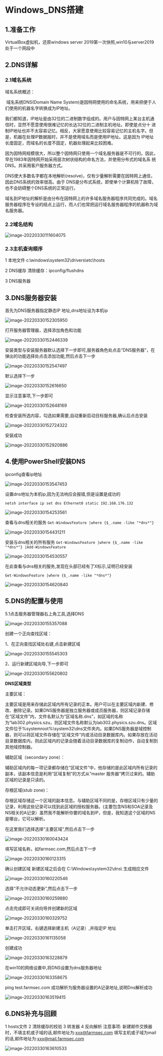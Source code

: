 # Windows_DNS搭建

## 1.准备工作	

VirtualBox虚拟机，还原windows server 2019第一次快照,win10与server2019处于一个网段中

## 2.DNS详解

### 2.1域名系统

域名系统概述：

​	域名系统DNS(Domain Name System)是因特网使用的命名系统，用来把便于人们使用的机器名字转换成为IP地址。

​	我们都知道，IP地址是由32位的二进制数字组成的。用户与因特网上某台主机通信时，显然不愿意使用很难记忆的长达32位的二进制主机地址。即使是点分十 进制IP地址也并不太容易记忆。相反，大家愿意使用比较容易记忆的主机名字。但是，机器在处理IP数据报时，并不是使用域名而是使用IP地址。这是因为 IP地址长度固定，而域名的长度不固定，机器处理起来比较困难。

​	因为因特网规模很大，所以整个因特网只使用一个域名服务器是不可行的。因此，早在1983年因特网开始采用层次树状结构的命名方法，并使用分布式的域名系 统DNS。并采用客户服务器方式。

​	DNS使大多数名字都在本地解析(resolve)，仅有少量解析需要在因特网上通信，因此DNS系统的效率很高。由于 DNS是分布式系统，即使单个计算机除了故障，也不会妨碍整个DNS系统的正常运行。

​	域名到IP地址的解析是由分布在因特网上的许多域名服务器程序共同完成的。域名服务器程序在专设的结点上运行，而人们也常把运行域名服务器程序的机器称为域名服务器。

### 2.2域名结构

![image-20220330111604075](../../images/image-20220330111604075.png)

### 2.3主机查询顺序

1 本地文件 
c:\windows\system32\drivers\etc\hosts

2 DNS缓存
清除缓存：ipconfig/flushdns

3 DNS服务器

## 3.DNS服务器安装

首先为DNS服务器指定静态IP 地址,dns地址设为本机ip

![image-20220330152305950](../../images/image-20220330152305950.png)

打开服务器管理器，选择添加角色和功能

![image-20220330152446339](../../images/image-20220330152446339.png)

安装类型与安装服务器默认选择下一步即可,服务器角色处点击“DNS服务器”，在弹出的功能选择处点击添加功能,然后点击下一步

![image-20220330152547497](../../images/image-20220330152547497.png)

默认选择下一步

![image-20220330152616650](../../images/image-20220330152616650.png)

显示注意事项,下一步即可

![image-20220330152648169](../../images/image-20220330152648169.png)

检查安装所选内容，勾选如果需要,自动重新启动目标服务器,确认后点击安装

![image-20220330152724322](../../images/image-20220330152724322.png)

安装成功

![image-20220330152920886](../../images/image-20220330152920886.png)

## 4.使用PowerShell安装DNS

ipconfig查看ip地址

![image-20220330153547453](../../images/image-20220330153547453.png)

设置dns地址为本机ip,因为无法响应会报错,但是设置是成功的

`netsh interface ip set dns Ethernet0 static 192.168.176.132`

![image-20220330154253561](../../images/image-20220330154253561.png)

查看与dns相关的服务
`Get-WindowsFeature |where {$_.name -like "*dns*"}`

![image-20220330154431211](../../images/image-20220330154431211.png)

安装与dns相关的所有服务
`Get-WindowsFeature |where {$_.name -like "*dns*"} |Add-WindowsFeature`

![image-20220330154530557](../../images/image-20220330154530557.png)

在此查看与dns相关的服务,发现在头部已经有了X标示,证明已经安装

`Get-WindowsFeature |where {$_.name -like "*dns*"}`

![image-20220330154620840](../../images/image-20220330154620840.png)

## 5.DNS的配置与使用

5.1点击服务器管理器右上角工具,选择DNS

![image-20220330155357088](../../images/image-20220330155357088.png)

创建一个正向查找区域：

1、在正向查找区域处右键,点击新建区域

![image-20220330155545303](../../images/image-20220330155545303.png)

2、运行新建区域向导,下一步即可

![image-20220330155620802](../../images/image-20220330155620802.png)

**DNS区域类型**

主要区域：

​	主要区域是用来存储此区域内所有记录的正本。用户可以在主要区域内新建、修改、删除记录。如果DNS服务器是独立服务器或成员服务器，则区域记录存储在“区域文件”内，文件名默认为“区域名称.dns”，如区域的名称为“lab302.physics.szu，则区域文件名称默认为lab302.physics.szu.dns。区域文件位于%systemroot%\system32\dns文件夹内。如果DNS服务器是域控制器，则可以将区域文件存储在“区域文件”内或活动目录数据库内。如果存放在活动目录数据库内，则此区域内的记录会随着活动目录数据库的复制动作，自动复制到其他域控制器。

辅助区域（secondary zone）：

​	辅助区域内的每一项记录都存储在“区域文件”中，他存储的是此区域内所有记录的副本，该副本信息是利用“区域复制”的方式从“master 服务器”拷贝过来的。辅助区域的记录是只读的。

存根区域(stub zone)：

​	存根区域存储这一个区域的副本信息。与辅助区域不同的是，存根区域只有少量的记录，利用这些记录可以找到此区域的授权服务器。(主要包含NS和SOA记录及NS相关的A记录）虽然我不能解析你要的域名到IP，但是，我知道这个区域的NS是哪台，它可以解析。



在这里我们选择选择“主要区域”,然后点击下一步

![image-20220330160043424](../../images/image-20220330160043424.png)

填写区域名称，如farmsec.com,然后点击下一步

![image-20220330160123315](../../images/image-20220330160123315.png)

确认创建区域
新建区域之后会在 C:\Windows\system32\dns\ 生成相应文件

![image-20220330160220546](../../images/image-20220330160220546.png)

选择“不允许动态更新”,然后点击下一步

![image-20220330160259880](../../images/image-20220330160259880.png)

点击完成即可关闭向导并创建新的区域

![image-20220330160329752](../../images/image-20220330160329752.png)

单击打开区域，右键选择新建主机（A记录）,并指定IP 地址

![image-20220330161135058](../../images/image-20220330161135058.png)

创建成功

![image-20220330163228879](../../images/image-20220330163228879.png)

在win10的网络设置中,将DNS设置为dns服务器地址

![image-20220330163358675](../../images/image-20220330163358675.png)

ping test.farmsec.com 成功解析为服务器设置的A记录地址,说明Dns解析成功

![image-20220330163519415](../../images/image-20220330163519415.png)

## 6.DNS补充与回顾

1 hosts文件
2 清除缓存的校验
3 转发器
4 反向解析
注意事项:
新建邮件交换器时，不填主机或子域的话,邮件地址为:xxx@farmsec.com
填写主机或子域为mail的话,邮件地址为:xxx@mail.farmsec.com

![image-20220330163610533](../../images/image-20220330163610533.png)
